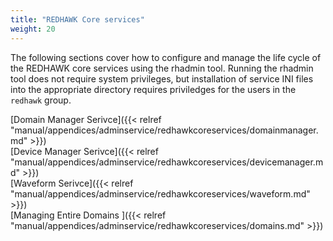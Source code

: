 ```yaml
---
title: "REDHAWK Core services"
weight: 20
---
```


The following sections cover how to configure and manage the life cycle of the REDHAWK core services using the rhadmin tool. Running the rhadmin tool does not require system privileges, but installation of service INI files into the appropriate directory requires priviledges for the users in the `redhawk` group.

[Domain Manager Serivce]({{< relref "manual/appendices/adminservice/redhawkcoreservices/domainmanager.md" >}})  
[Device Manager Serivce]({{< relref "manual/appendices/adminservice/redhawkcoreservices/devicemanager.md" >}})  
[Waveform Serivce]({{< relref "manual/appendices/adminservice/redhawkcoreservices/waveform.md" >}})  
[Managing Entire Domains ]({{< relref "manual/appendices/adminservice/redhawkcoreservices/domains.md" >}})  
